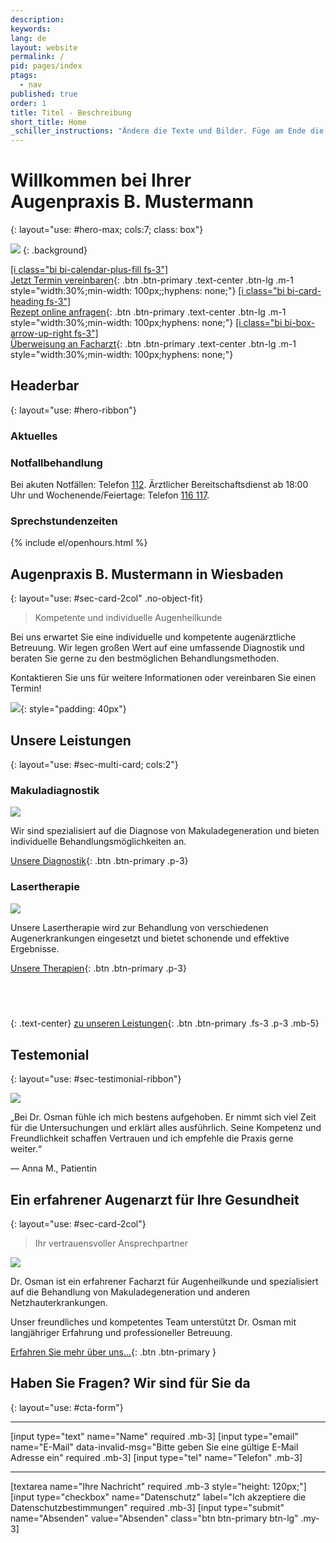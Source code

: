 ```yaml
---
description: 
keywords: 
lang: de
layout: website
permalink: /
pid: pages/index
ptags: 
  - nav
published: true
order: 1
title: Titel - Beschreibung
short_title: Home
_schiller_instructions: "Ändere die Texte und Bilder. Füge am Ende die CTA ein. Gehe auf die im Context genannten Informationen ein. Entferne Links zu nicht vorhandenen Seiten."
---
```


# Willkommen bei Ihrer <br>Augenpraxis B. Mustermann
{: layout="use: #hero-max; cols:7; class: box"}

![](cdn:///leu-stock/v/26/1920x1280_1200x800_992x661_768x512_480x320_256x256/AdobeStock_114414482.avif_jpeg)
{: .background}

[[i class="bi bi-calendar-plus-fill fs-3"]<br>Jetzt Termin vereinbaren](/kontakt){: .btn .btn-primary .text-center .btn-lg .m-1 style="width:30%;min-width: 100px;;hyphens: none;"}
[[i class="bi bi-card-heading fs-3"]<br>Rezept online anfragen](/online-rezept){: .btn .btn-primary .text-center .btn-lg .m-1 style="width:30%;min-width: 100px;hyphens: none;"}
[[i class="bi bi-box-arrow-up-right fs-3"]<br>Überweisung an Facharzt](/online-ueberweisung){: .btn .btn-primary .text-center .btn-lg .m-1 style="width:30%;min-width: 100px;hyphens: none;"}



## Headerbar
{: layout="use: #hero-ribbon"}

### Aktuelles

<liweco-news></liweco-news>

### Notfallbehandlung

Bei akuten Notfällen: Telefon [112](tel:112).
Ärztlicher Bereitschaftsdienst ab 18:00 Uhr und Wochenende/Feiertage: Telefon [116 117](tel:116117).

### Sprechstundenzeiten

<liweco-collapse-openhour-table>
{% include el/openhours.html %}
</liweco-collapse-openhour-table>



## Augenpraxis B. Mustermann in Wiesbaden
{: layout="use: #sec-card-2col" .no-object-fit}

> Kompetente und individuelle Augenheilkunde

Bei uns erwartet Sie eine individuelle und kompetente augenärztliche Betreuung. Wir legen großen Wert auf eine umfassende Diagnostik und beraten Sie gerne zu den bestmöglichen Behandlungsmethoden. 

Kontaktieren Sie uns für weitere Informationen oder vereinbaren Sie einen Termin!


![](cdn:///leu-stock/v/68/1920x1280_1200x800_992x661_768x512_480x320_256x256/close-up-view-of-beautiful-blue-female-eye-2021-08-26-22-25-43-utc.avif_jpeg){: style="padding: 40px"}


## Unsere Leistungen
{: layout="use: #sec-multi-card; cols:2"}

### Makuladiagnostik

![](cdn:///leu-stock/v/66/1920x1278_1200x799_992x661_768x512_480x320_256x256/eye-doctor-examinating-a-young-patient-2022-01-11-14-50-37-utc.avif_jpeg)

Wir sind spezialisiert auf die Diagnose von Makuladegeneration und bieten individuelle Behandlungsmöglichkeiten an.

[Unsere Diagnostik](/leistungen/diagnostik.de.html){: .btn .btn-primary .p-3}

### Lasertherapie

![](cdn:///leu-stock/v/67/1920x1280_1200x800_992x661_768x512_480x320_256x256/laser-eye-vision-correction-2021-08-28-14-52-23-utc.avif_jpeg)

Unsere Lasertherapie wird zur Behandlung von verschiedenen Augenerkrankungen eingesetzt und bietet schonende und effektive Ergebnisse.

[Unsere Therapien](/leistungen/therapien.de.html){: .btn .btn-primary .p-3}


## &nbsp;
{: .text-center}
[zu unseren Leistungen](/leistungen){: .btn .btn-primary .fs-3 .p-3 .mb-5}


## Testemonial
{: layout="use: #sec-testimonial-ribbon"}

![](cdn:///leu-stock/v/59/1920x1280_1200x800_992x661_768x512_480x320_256x256/happy-woman-showing-hand-heart-gesture.avif_jpeg)

„Bei Dr. Osman fühle ich mich bestens aufgehoben. Er nimmt sich viel Zeit für die Untersuchungen und erklärt alles ausführlich. Seine Kompetenz und Freundlichkeit schaffen Vertrauen und ich empfehle die Praxis gerne weiter.“ 

— Anna M., Patientin


## Ein erfahrener Augenarzt für Ihre Gesundheit
{: layout="use: #sec-card-2col"}

> Ihr vertrauensvoller Ansprechpartner

![](cdn:///leu-stock/v/64/1920x1280_1200x800_992x661_768x512_480x320_256x256/AdobeStock_495434983.avif_jpeg)



Dr. Osman ist ein erfahrener Facharzt für Augenheilkunde und spezialisiert auf die Behandlung von Makuladegeneration und anderen Netzhauterkrankungen.

Unser freundliches und kompetentes Team unterstützt Dr. Osman mit langjähriger Erfahrung und professioneller Betreuung.

[Erfahren Sie mehr über uns...](/ueber-uns){: .btn .btn-primary }


## Haben Sie Fragen? Wir sind für Sie da
{: layout="use: #cta-form"}


---

[input type="text"  name="Name" required .mb-3]
[input type="email" name="E-Mail" data-invalid-msg="Bitte geben Sie eine gültige E-Mail Adresse ein" required .mb-3]
[input type="tel" name="Telefon" .mb-3]

---

[textarea name="Ihre Nachricht" required .mb-3 style="height: 120px;"]
[input type="checkbox" name="Datenschutz" label="Ich akzeptiere die Datenschutzbestimmungen" required .mb-3]
[input type="submit" name="Absenden" value="Absenden" class="btn btn-primary btn-lg" .my-3]
